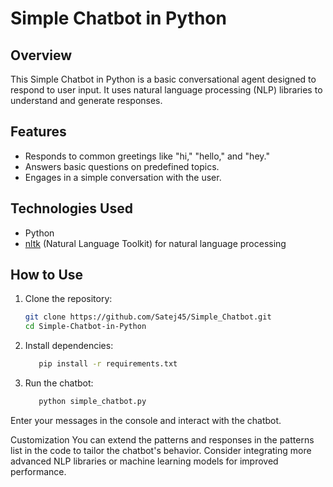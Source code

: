 # Simple Chatbot in Python

## Overview
This Simple Chatbot in Python is a basic conversational agent designed to respond to user input. It uses natural language processing (NLP) libraries to understand and generate responses.

## Features
- Responds to common greetings like "hi," "hello," and "hey."
- Answers basic questions on predefined topics.
- Engages in a simple conversation with the user.

## Technologies Used
- Python
- [nltk](https://www.nltk.org/) (Natural Language Toolkit) for natural language processing

## How to Use
1. Clone the repository:
   ```bash
   git clone https://github.com/Satej45/Simple_Chatbot.git
   cd Simple-Chatbot-in-Python

2. Install dependencies:
   ```bash
      pip install -r requirements.txt

3. Run the chatbot:
   ```bash
      python simple_chatbot.py

Enter your messages in the console and interact with the chatbot.

Customization
You can extend the patterns and responses in the patterns list in the code to tailor the chatbot's behavior.
Consider integrating more advanced NLP libraries or machine learning models for improved performance.

